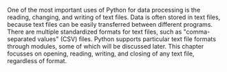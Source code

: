 One of the most important uses of Python for data processing is the
reading, changing, and writing of text files. Data is often stored in
text files, because text files can be easily transferred between
different programs. There are multiple standardized formats for text
files, such as "comma-separated values" (CSV) files. Python supports
particular text file formats through modules, some of which will be
discussed later. This chapter focusses on opening, reading, writing, and
closing of any text file, regardless of format.
